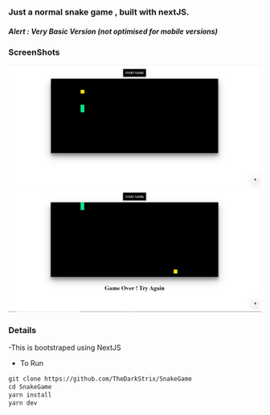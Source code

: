 ### Just a normal snake game , built with nextJS.
##### Alert : Very Basic Version (not optimised for mobile versions)

### ScreenShots
![](https://raw.githubusercontent.com/TheDarkStrix/SnakeGame/master/1.png)
![](https://raw.githubusercontent.com/TheDarkStrix/SnakeGame/master/2.jpg)

### Details
-This is bootstraped using NextJS
- To Run 
```
git clone https://github.com/TheDarkStrix/SnakeGame
cd SnakeGame
yarn install
yarn dev
```

